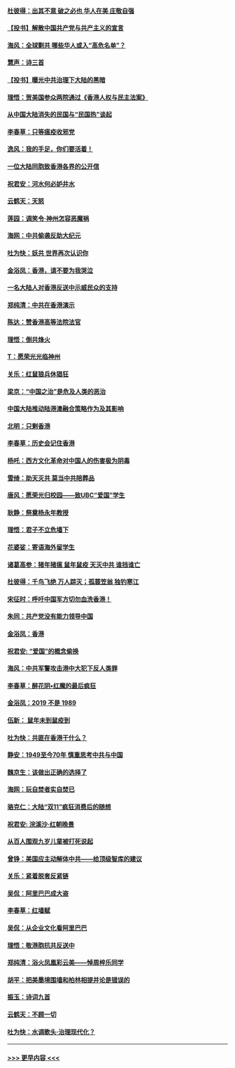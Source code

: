 #### [杜彼得：出其不意 破之必也 华人在美 庄敬自强](../pages/nsc993/n11679554.md?t=11261344) 
#### [【投书】解散中国共产党与共产主义的宣言](../pages/nsc993/n11679177.md?t=11261344) 
#### [海风：全球剿共 哪些华人或入“高危名单”？](../pages/nsc993/n11678617.md?t=11261344) 
#### [慧声：诗三首](../pages/nsc993/n11678848.md?t=11261344) 
#### [【投书】曝光中共治理下大陆的黑暗](../pages/nsc993/n11678674.md?t=11261344) 
#### [理悟：贺美国参众两院通过《香港人权与民主法案》](../pages/nsc993/n11678104.md?t=11261344) 
#### [从中国大陆消失的民国与“民国热”谈起](../pages/nsc993/n11678075.md?t=11261344) 
#### [李春草：只等瘟疫收邪党](../pages/nsc993/n11677308.md?t=11261344) 
#### [逸风：我的手足，你们要活着！](../pages/nsc993/n11676352.md?t=11261344) 
#### [一位大陆同胞致香港各界的公开信](../pages/nsc993/n11675761.md?t=11261344) 
#### [祝君安：河水何必妒井水](../pages/nsc993/n11675746.md?t=11261344) 
#### [云鹤天：天怒](../pages/nsc993/n11675718.md?t=11261344) 
#### [莲园：调笑令‧神州怎容恶魔祸](../pages/nsc993/n11675648.md?t=11261344) 
#### [海网：中共偷袭反助大纪元](../pages/nsc993/n11673515.md?t=11261344) 
#### [吐为快：妖共 世界再次认识你](../pages/nsc993/n11673506.md?t=11261344) 
#### [金浴凤：香港，请不要为我哭泣](../pages/nsc993/n11673248.md?t=11261344) 
#### [一名大陆人对香港反送中示威民众的支持](../pages/nsc993/n11672615.md?t=11261344) 
#### [郑纯清：中共在香港演示](../pages/nsc993/n11670539.md?t=11261344) 
#### [陈达：赞香港高等法院法官](../pages/nsc993/n11669542.md?t=11261344) 
#### [理悟：倒共烽火](../pages/nsc993/n11668844.md?t=11261344) 
#### [T：愿荣光光临神州](../pages/nsc993/n11668421.md?t=11261344) 
#### [关乐：红鼠狼兵休猖狂](../pages/nsc993/n11668378.md?t=11261344) 
#### [梁京：“中国之治”是危及人类的恶治](../pages/nsc993/n11668328.md?t=11261344) 
#### [中国大陆推动陆港澳融合策略作为及其影响](../pages/nsc993/n11668157.md?t=11261344) 
#### [北明：只剩香港](../pages/nsc993/n11668002.md?t=11261344) 
#### [李春草：历史会记住香港](../pages/nsc993/n11667927.md?t=11261344) 
#### [杨吒：西方文化革命对中国人的伤害极为阴毒](../pages/nsc993/n11664521.md?t=11261344) 
#### [雪绮：助天灭共 莫当中共陪葬品](../pages/nsc993/n11662650.md?t=11261344) 
#### [唐风：愿荣光归校园——致UBC“爱国”学生](../pages/nsc993/n11662194.md?t=11261344) 
#### [耿静：祭奠杨永年教授](../pages/nsc993/n11662514.md?t=11261344) 
#### [理悟：君子不立危墙下](../pages/nsc993/n11662172.md?t=11261344) 
#### [花婆娑：寄语海外留学生](../pages/nsc993/n11662121.md?t=11261344) 
#### [诸葛高参：猪年猪瘟 鼠年鼠疫 天灭中共 谁挡谁亡](../pages/nsc993/n11661980.md?t=11261344) 
#### [杜彼得：千鸟飞绝 万人踪灭；孤蓑笠翁 独钓寒江](../pages/nsc993/n11661170.md?t=11261344) 
#### [宋征时：呼吁中国军方切勿血洗香港！](../pages/nsc993/n11415318.md?t=11261344) 
#### [朱同：共产党没有能力领导中国](../pages/nsc993/n11660421.md?t=11261344) 
#### [金浴凤：香港](../pages/nsc993/n11660419.md?t=11261344) 
#### [祝君安: “爱国”的概念偷换](../pages/nsc993/n11659706.md?t=11261344) 
#### [海风：中共军警攻击港中大犯下反人类罪](../pages/nsc993/n11659632.md?t=11261344) 
#### [李春草：醉花阴•红魔的最后疯狂](../pages/nsc993/n11659287.md?t=11261344) 
#### [金浴凤：2019 不是 1989](../pages/nsc993/n11657663.md?t=11261344) 
#### [伍新： 鼠年未到鼠疫到](../pages/nsc993/n11655098.md?t=11261344) 
#### [吐为快：共匪在香港干什么？](../pages/nsc993/n11654891.md?t=11261344) 
#### [静安：1949至今70年 慎重思考中共与中国](../pages/nsc993/n11651244.md?t=11261344) 
#### [魏京生：该做出正确的选择了](../pages/nsc993/n11653084.md?t=11261344) 
#### [海网：玩自焚者实自焚已](../pages/nsc993/n11652423.md?t=11261344) 
#### [骆克仁：大陆“双11”疯狂消费后的随想](../pages/nsc993/n11652305.md?t=11261344) 
#### [祝君安: 浣溪沙·红朝晚景](../pages/nsc993/n11652258.md?t=11261344) 
#### [从百人围观九岁儿童被打死说起](../pages/nsc993/n11651030.md?t=11261344) 
#### [曾铮：美国应主动解体中共——给顶级智库的建议](../pages/nsc993/n11649888.md?t=11261344) 
#### [关乐：紧着脱套反紧链](../pages/nsc993/n11649069.md?t=11261344) 
#### [吴侃：阿里巴巴成大盗](../pages/nsc993/n11645523.md?t=11261344) 
#### [李春草：红墙赋](../pages/nsc993/n11646389.md?t=11261344) 
#### [吴侃：从企业文化看阿里巴巴](../pages/nsc993/n11645476.md?t=11261344) 
#### [理悟：敬港胞抗共反送中](../pages/nsc993/n11645466.md?t=11261344) 
#### [郑纯清：浴火凤凰彩云美——悼周梓乐同学](../pages/nsc993/n11645155.md?t=11261344) 
#### [胡平：把美墨境围墙和柏林相提并论是错误的](../pages/nsc993/n11645134.md?t=11261344) 
#### [振玉：诗词九首](../pages/nsc993/n11644081.md?t=11261344) 
#### [云鹤天：不顾一切](../pages/nsc993/n11643508.md?t=11261344) 
#### [吐为快：水调歌头·治理现代化？](../pages/nsc993/n11643485.md?t=11261344) 

----
#### [ >>> 更早内容 <<< ](../indexes/nsc993-earlier.md)
